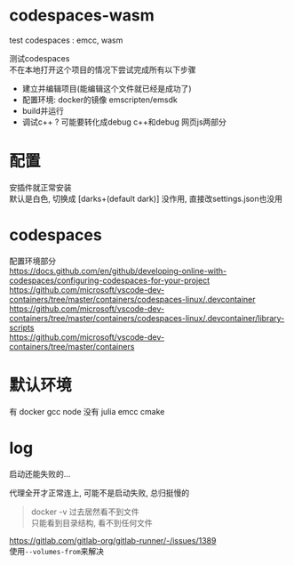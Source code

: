 # codespaces-wasm
test codespaces : emcc, wasm

测试codespaces  
不在本地打开这个项目的情况下尝试完成所有以下步骤  
+ 建立并编辑项目(能编辑这个文件就已经是成功了)
+ 配置环境: docker的镜像 emscripten/emsdk
+ build并运行
+ 调试c++ ? 可能要转化成debug c++和debug 网页js两部分

# 配置

安插件就正常安装  
默认是白色, 切换成 [darks+(default dark)] 没作用, 直接改settings.json也没用

# codespaces

配置环境部分  
https://docs.github.com/en/github/developing-online-with-codespaces/configuring-codespaces-for-your-project  
https://github.com/microsoft/vscode-dev-containers/tree/master/containers/codespaces-linux/.devcontainer  
https://github.com/microsoft/vscode-dev-containers/tree/master/containers/codespaces-linux/.devcontainer/library-scripts  
https://github.com/microsoft/vscode-dev-containers/tree/master/containers  

# 默认环境

有 docker gcc node 
没有 julia emcc cmake

# log

启动还能失败的...

代理全开才正常连上, 可能不是启动失败, 总归挺慢的

> docker -v 过去居然看不到文件  
> 只能看到目录结构, 看不到任何文件

https://gitlab.com/gitlab-org/gitlab-runner/-/issues/1389  
使用`--volumes-from`来解决